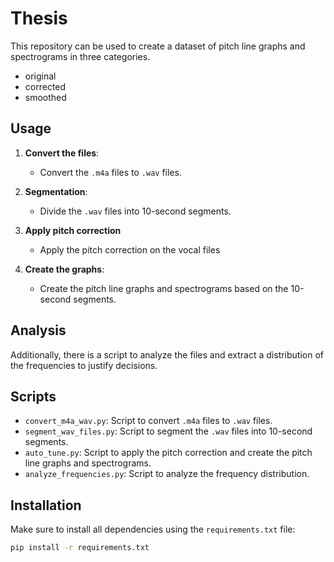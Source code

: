 # Thesis

This repository can be used to create a dataset of pitch line graphs and spectrograms in three categories.

- original
- corrected
- smoothed

## Usage

1. **Convert the files**:
   - Convert the `.m4a` files to `.wav` files.

2. **Segmentation**:
   - Divide the `.wav` files into 10-second segments.

3. **Apply pitch correction**
   - Apply the pitch correction on the vocal files

3. **Create the graphs**:
   - Create the pitch line graphs and spectrograms based on the 10-second segments.

## Analysis

Additionally, there is a script to analyze the files and extract a distribution of the frequencies to justify decisions.

## Scripts

- `convert_m4a_wav.py`: Script to convert `.m4a` files to `.wav` files.
- `segment_wav_files.py`: Script to segment the `.wav` files into 10-second segments.
- `auto_tune.py`: Script to apply the pitch correction and create the pitch line graphs and spectrograms.
- `analyze_frequencies.py`: Script to analyze the frequency distribution.

## Installation

Make sure to install all dependencies using the `requirements.txt` file:

```sh
pip install -r requirements.txt